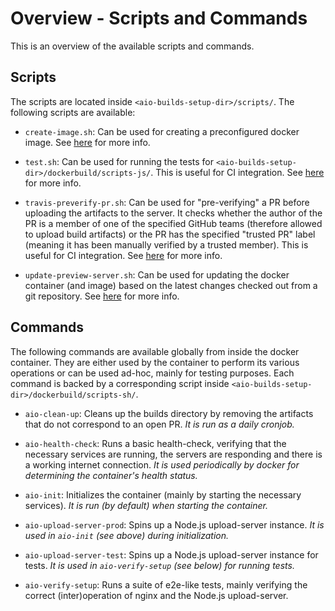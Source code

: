 # Overview - Scripts and Commands


This is an overview of the available scripts and commands.


## Scripts
The scripts are located inside `<aio-builds-setup-dir>/scripts/`. The following scripts are
available:

- `create-image.sh`:
  Can be used for creating a preconfigured docker image.
  See [here](vm-setup--create-docker-image.md) for more info.

- `test.sh`:
  Can be used for running the tests for `<aio-builds-setup-dir>/dockerbuild/scripts-js/`. This is
  useful for CI integration. See [here](misc--integrate-with-ci.md) for more info.

- `travis-preverify-pr.sh`:
  Can be used for "pre-verifying" a PR before uploading the artifacts to the server. It checks
  whether the author of the PR is a member of one of the specified GitHub teams (therefore allowed
  to upload build artifacts) or the PR has the specified "trusted PR" label (meaning it has been
  manually verified by a trusted member). This is useful for CI integration.
  See [here](misc--integrate-with-ci.md) for more info.

- `update-preview-server.sh`:
  Can be used for updating the docker container (and image) based on the latest changes checked out
  from a git repository. See [here](vm-setup--update-docker-container.md) for more info.


## Commands
The following commands are available globally from inside the docker container. They are either used
by the container to perform its various operations or can be used ad-hoc, mainly for testing
purposes. Each command is backed by a corresponding script inside
`<aio-builds-setup-dir>/dockerbuild/scripts-sh/`.

- `aio-clean-up`:
  Cleans up the builds directory by removing the artifacts that do not correspond to an open PR.
  _It is run as a daily cronjob._

- `aio-health-check`:
  Runs a basic health-check, verifying that the necessary services are running, the servers are
  responding and there is a working internet connection.
  _It is used periodically by docker for determining the container's health status._

- `aio-init`:
  Initializes the container (mainly by starting the necessary services).
  _It is run (by default) when starting the container._

- `aio-upload-server-prod`:
  Spins up a Node.js upload-server instance.
  _It is used in `aio-init` (see above) during initialization._

- `aio-upload-server-test`:
  Spins up a Node.js upload-server instance for tests.
  _It is used in `aio-verify-setup` (see below) for running tests._

- `aio-verify-setup`:
  Runs a suite of e2e-like tests, mainly verifying the correct (inter)operation of nginx and the
  Node.js upload-server.

